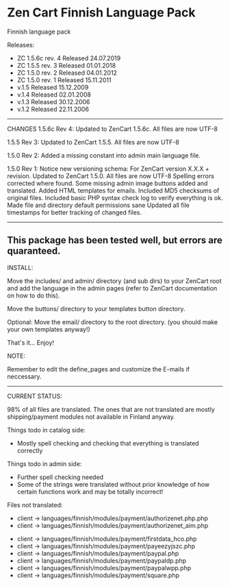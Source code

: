# Zen Cart Finnish Language Pack 
Finnish language pack

Releases:
 - ZC 1.5.6c rev. 4 Released 24.07.2019
 - ZC 1.5.5  rev. 3 Released 01.01.2018
 - ZC 1.5.0  rev. 2 Released 04.01.2012
 - ZC 1.5.0  rev. 1 Released 15.11.2011
 - v.1.5 Released 15.12.2009
 - v.1.4 Released 02.01.2008
 - v.1.3 Released 30.12.2006
 - v.1.2 Released 22.11.2006

-------------------------------------------------------------
CHANGES
1.5.6c Rev 4:
Updated to ZenCart 1.5.6c. All files are now UTF-8

1.5.5 Rev 3:
Updated to ZenCart 1.5.5. All files are now UTF-8

1.5.0 Rev 2:
Added a missing constant into admin main language file.

1.5.0 Rev 1:
Notice new versioning schema: For ZenCart version X.X.X + revision.
Updated to ZenCart 1.5.0.
All files are now UTF-8
Spelling errors corrected where found.
Some missing admin image buttons added and translated.
Added HTML templates for emails.
Included MD5 checksums of original files.
Included basic PHP syntax check log to verify everything is ok.
Made file and directory default permissions sane 
Updated all file timestamps for better tracking of changed files.


-------------------------------------------------------------
This package has been tested well, but errors are quaranteed.
-------------------------------------------------------------
INSTALL:

Move the includes/ and admin/ directory (and sub dirs) to your ZenCart root and add the language in the admin pages (refer to ZenCart documentation on how to do this).

Move the buttons/ directory to your templates button directory.

Optional: Move the email/ directory to the root directory.
(you should make your own templates anyway!)

That's it... Enjoy!

NOTE:

Remember to edit the define_pages and customize the E-mails if neccessary.

-------------------------------------------------------------
CURRENT STATUS:

98% of all files are translated. The ones that are not translated are mostly shipping/payment modules not available in Finland anyway.

Things todo in catalog side:
 - Mostly spell checking and checking that everything is translated correctly

Things todo in admin side:
 - Further spell checking needed
 - Some of the strings were translated without prior knowledge of how certain functions work and may be totally incorrect!

Files not translated:
- client -> languages/finnish/modules/payment/authorizenet.php.php
- client -> languages/finnish/modules/payment/authorizenet_aim.php
* client -> languages/finnish/modules/payment/firstdata_hco.php
* client -> languages/finnish/modules/payment/payeezyjszc.php
* client -> languages/finnish/modules/payment/paypal.php
* client -> languages/finnish/modules/payment/paypaldp.php
* client -> languages/finnish/modules/payment/paypalwpp.php
* client -> languages/finnish/modules/payment/square.php

